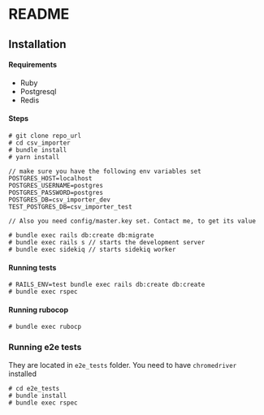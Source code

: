 # README

## Installation

#### Requirements
* Ruby
* Postgresql
* Redis

#### Steps
```
# git clone repo_url
# cd csv_importer
# bundle install
# yarn install

// make sure you have the following env variables set
POSTGRES_HOST=localhost
POSTGRES_USERNAME=postgres
POSTGRES_PASSWORD=postgres
POSTGRES_DB=csv_importer_dev
TEST_POSTGRES_DB=csv_importer_test

// Also you need config/master.key set. Contact me, to get its value

# bundle exec rails db:create db:migrate
# bundle exec rails s // starts the development server
# bundle exec sidekiq // starts sidekiq worker
```

#### Running tests
```
# RAILS_ENV=test bundle exec rails db:create db:create
# bundle exec rspec
```

#### Running rubocop
```
# bundle exec rubocp
```


### Running e2e tests
They are located in `e2e_tests` folder.
You need to have `chromedriver` installed

```
# cd e2e_tests
# bundle install
# bundle exec rspec
```
